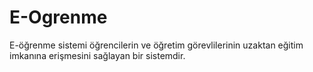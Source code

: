 # E-Ogrenme
E-öğrenme sistemi öğrencilerin ve öğretim görevlilerinin uzaktan eğitim imkanına erişmesini sağlayan bir sistemdir.
